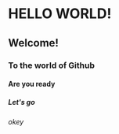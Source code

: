# HELLO WORLD!
## Welcome!
### To the world of Github
#### Are you ready
##### Let's go
###### okey
